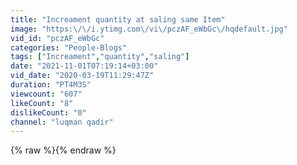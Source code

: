 ```yaml
---
title: "Increament quantity at saling same Item"
image: "https:\/\/i.ytimg.com\/vi\/pczAF_eWbGc\/hqdefault.jpg"
vid_id: "pczAF_eWbGc"
categories: "People-Blogs"
tags: ["Increament","quantity","saling"]
date: "2021-11-01T07:19:14+03:00"
vid_date: "2020-03-19T11:29:47Z"
duration: "PT4M3S"
viewcount: "607"
likeCount: "8"
dislikeCount: "0"
channel: "luqman qadir"
---
```

{% raw %}{% endraw %}

